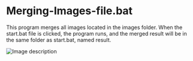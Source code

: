# Merging-Images-file.bat
This program merges all images located in the images folder. When the start.bat file is clicked, the program runs, and the merged result will be in the same folder as start.bat, named result.

<img src="https://sun9-13.userapi.com/impg/eQeu8beo5yShHSfLnsVG5s233E47UHyZO-UyGw/WpksKjOh1y0.jpg?size=764x298&quality=96&sign=9425609c39d6b3caf9d23fcdf0b35eec&type=album" alt="Image description">
